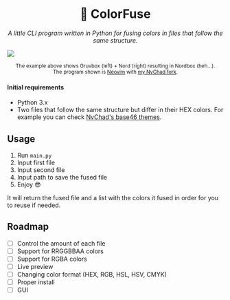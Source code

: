 <h1 align="center">
🎨 ColorFuse
</h1>

<p align="center"><i>
A little CLI program written in Python for fusing colors in files that follow the same structure.
</i></p>

<img align="center" src="https://github.com/Axenide/ColorFuse/assets/66109459/9ba887ff-551f-450d-9d0c-492c698cd4c1">

<p align="center"><sup>
The example above shows Gruvbox (left) + Nord (right) resulting in Nordbox (heh...).
<br>
The program shown is <a href="https://github.com/neovim/neovim">Neovim</a> with <a href="https://github.com/Axenide/NvChad">my NvChad fork</a>.
</sup></p>

#### Initial requirements
- Python 3.x
- Two files that follow the same structure but differ in their HEX colors. For example you can check [NvChad's base46 themes](https://github.com/NvChad/base46/tree/v2.0/lua/base46/themes).

## Usage
1. Run `main.py`
2. Input first file
3. Input second file
4. Input path to save the fused file
5. Enjoy 😎

It will return the fused file and a list with the colors it fused in order for you to reuse if needed.

## Roadmap
- [ ] Control the amount of each file
- [ ] Support for RRGGBBAA colors
- [ ] Support for RGBA colors
- [ ] Live preview
- [ ] Changing color format (HEX, RGB, HSL, HSV, CMYK)
- [ ] Proper install
- [ ] GUI
